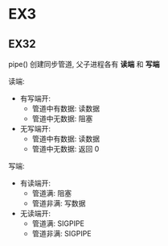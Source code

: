 # EX3

## EX32

pipe() 创建同步管道, 父子进程各有 **读端** 和 **写端**

读端:
+ 有写端开: 
    - 管道中有数据:     读数据
    - 管道中无数据:     阻塞
+ 无写端开:
    - 管道中有数据:     读数据
    - 管道中无数据:     返回 0

写端:
+ 有读端开:
    - 管道满:           阻塞
    - 管道非满:         写数据
+ 无读端开:             
    - 管道满:           SIGPIPE
    - 管道非满:         SIGPIPE

